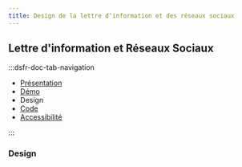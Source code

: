 ```yaml
---
title: Design de la lettre d'information et des réseaux sociaux
---
```


## Lettre d'information et Réseaux Sociaux

:::dsfr-doc-tab-navigation

- [Présentation](../index.md)
- [Démo](../demo/index.md)
- Design
- [Code](../code/index.md)
- [Accessibilité](../accessibility/index.md)

:::

### Design
